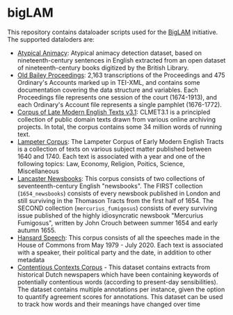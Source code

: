 # bigLAM
This repository contains dataloader scripts used for the [BigLAM](https://github.com/bigscience-workshop/lam) initiative. The supported dataloders are:
- [Atypical Animacy](https://huggingface.co/datasets/biglam/atypical_animacy): Atypical animacy detection dataset, based on nineteenth-century sentences in English extracted from an open dataset of nineteenth-century books digitized by the British Library. 
- [Old Bailey Proceedings](https://huggingface.co/datasets/shamikbose89/old_bailey_proceedings): 2,163 transcriptions of the Proceedings and 475 Ordinary's Accounts marked up in TEI-XML, and contains some documentation covering the data structure and variables. Each Proceedings file represents one session of the court (1674-1913), and each Ordinary's Account file represents a single pamphlet (1676-1772).
- [Corpus of Late Modern English Texts v3.1](https://huggingface.co/datasets/shamikbose89/clmet_3_1): CLMET3.1 is a principled collection of public domain texts drawn from various online archiving projects. In total, the corpus contains some 34 million words of running text. 
- [Lampeter Corpus](https://huggingface.co/datasets/shamikbose89/lampeter_corpus): The Lampeter Corpus of Early Modern English Tracts is a collection of texts on various subject matter published between 1640 and 1740. Each text is associated with a year and one of the following topics: Law, Economy, Religion, Poitics, Science, Miscellaneous
- [Lancaster Newsbooks](https://huggingface.co/datasets/shamikbose89/lancaster_newsbooks): This corpus consists of two collections of seventeenth-century English "newsbooks". The FIRST collection (`1654_newsbooks`) consists of every newsbook published in London and still surviving in the Thomason Tracts from the first half of 1654. The SECOND collection (`mercurius_fumigosus`) consists of every surviving issue published of the highly idiosyncratic newsbook "Mercurius Fumigosus", written by John Crouch between summer 1654 and early autumn 1655. 
- [Hansard Speech](https://huggingface.co/datasets/shamikbose89/hansard_speech): This corpus consists of all the speeches made in the House of Commons from May 1979 - July 2020. Each text is associated with a speaker, their political party and the date, in addition to other metadata
- [Contentious Contexts Corpus](https://huggingface.co/datasets/shamikbose89/contentious_contexts) - This dataset contains extracts from historical Dutch newspapers which have been containing keywords of potentially contentious words (according to present-day sensibilities).  The dataset contains multiple annotations per instance, given the option to quantify agreement scores for annotations. This dataset can be used to track how words and their meanings have changed over time
